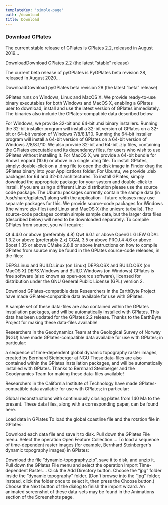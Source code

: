 ```yaml
---
templateKey: 'simple-page'
path: /download
title: Download
---
```

### Download GPlates

The current stable release of GPlates is GPlates 2.2, released in August 2019...


DownloadDownload GPlates 2.2
(the latest “stable” release)


The current beta release of pyGPlates is PyGPlates beta revision 28, released in August 2020...


DownloadDownload pyGPlates beta revision 28
(the latest “beta” release)


GPlates runs on Windows, Linux and MacOS X. We provide ready-to-use binary executables for both Windows and MacOS X, enabling a GPlates user to download, install and use the latest version of GPlates immediately. The binaries also include the GPlates-compatible data described below.

For Windows, we provide 32-bit and 64-bit .msi binary installers. Running the 32-bit installer program will install a 32-bit version of GPlates on a 32-bit or 64-bit version of Windows 7/8/8.1/10. Running the 64-bit installer program will install a 64-bit version of GPlates on a 64-bit version of Windows 7/8/8.1/10. We also provide 32-bit and 64-bit .zip files, containing the GPlates executable and its dependency files, for users who wish to use GPlates without installing it.
For MacOS X, we provide a 64-bit bundle for Snow Leopard (10.6) or above in a single .dmg file. To install GPlates, simply:
double-click on a .dmg file to open the disk image in Finder
drag the GPlates binary into your Applications folder.
For Ubuntu, we provide .deb packages for 64 and 32-bit architectures. To install GPlates, simply download the appropriate package for your system and double-click to install.
If you are using a different Linux distribution please use the source code package.
The Ubuntu packages currently contain the sample data (in /usr/share/gplates/) along with the application - future releases may use separate packages for this.
We provide source-code packages for Windows (the winsrc zip-files) and Linux and MacOS X (the unixsrc tarballs). The source-code packages contain simple sample data, but the larger data files (described below) will need to be downloaded separately. To compile GPlates from source, you will require:

Qt 4.4.0 or above (preferably 4.8)
Qwt 6.0.1 or above
OpenGL
GLEW
GDAL 1.3.2 or above (preferably 2.x)
CGAL 3.5 or above
PROJ.4 4.6 or above
Boost 1.35 or above
CMake 2.8.8 or above
Instructions on how to compile GPlates from source may be found in the GPlates source-code releases, in the files:

DEPS.Linux and BUILD.Linux (on Linux)
DEPS.OSX and BUILD.OSX (on MacOS X)
DEPS.Windows and BUILD.Windows (on Windows)
GPlates is free software (also known as open-source software), licensed for distribution under the GNU General Public License (GPL) version 2.

Download GPlates-compatible data
Researchers in the EarthByte Project have made GPlates-compatible data available for use with GPlates.

A sample set of these data-files are also contained within the GPlates installation packages, and will be automatically installed with GPlates. This data has been updated for the GPlates 2.2 release. Thanks to the EarthByte Project for making these data-files available!

Researchers in the Geodynamics Team at the Geological Survey of Norway (NGU) have made GPlates-compatible data available for use with GPlates; in particular:

a sequence of time-dependent global dynamic topography raster images, created by Bernhard Steinberger at NGU
These data-files are also contained within the GPlates installation packages, and will be automatically installed with GPlates. Thanks to Bernhard Steinberger and the Geodynamics Team for making these data-files available!

Researchers in the California Institute of Technology have made GPlates-compatible data available for use with GPlates; in particular:

Global reconstructions with continuously closing plates from 140 Ma to the present.
These data files, along with a corresponding paper, can be found here.

Load data in GPlates
To load the global coastline file and the rotation file in GPlates:

Download each data file and save it to disk.
Pull down the GPlates File menu.
Select the operation Open Feature Collection….
To load a sequence of time-dependent raster images (for example, Bernhard Steinberger's dynamic topography images) in GPlates:

Download the file “dynamic-topography.zip”, save it to disk, and unzip it.
Pull down the GPlates File menu and select the operation Import Time-dependent Raster….
Click the Add Directory button.
Choose the “jpg” folder inside the “dynamic topography” folder. (Don't browse into the “jpg” folder; instead, click the folder once to select it, then press the Choose button.)
Choose the Next button of the dialog to finish the import wizard.
An animated screenshot of these data-sets may be found in the Animations section of the Screenshots page.
